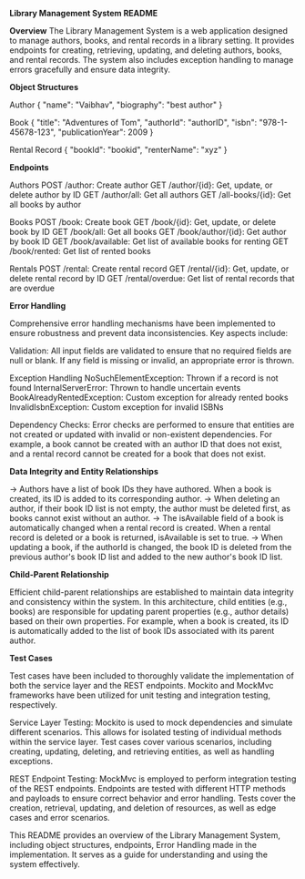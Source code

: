 
**Library Management System README**

**Overview**
The Library Management System is a web application designed to manage authors, books, and rental records in a library setting. It provides endpoints for creating, retrieving, updating, and deleting authors, books, and rental records. The system also includes exception handling to manage errors gracefully and ensure data integrity.

**Object Structures**

Author
{
    "name": "Vaibhav",
    "biography": "best author"
}

Book
{
    "title": "Adventures of Tom",
    "authorId": "authorID",
    "isbn": "978-1-45678-123",
    "publicationYear": 2009
}

Rental Record
{
    "bookId": "bookid",
    "renterName": "xyz"
}

**Endpoints**

Authors
POST /author: Create author
GET /author/{id}: Get, update, or delete author by ID
GET /author/all: Get all authors
GET /all-books/{id}: Get all books by author

Books
POST /book: Create book
GET /book/{id}: Get, update, or delete book by ID
GET /book/all: Get all books
GET /book/author/{id}: Get author by book ID
GET /book/available: Get list of available books for renting
GET /book/rented: Get list of rented books

Rentals
POST /rental: Create rental record
GET /rental/{id}: Get, update, or delete rental record by ID
GET /rental/overdue: Get list of rental records that are overdue

**Error Handling**

Comprehensive error handling mechanisms have been implemented to ensure robustness and prevent data inconsistencies. Key aspects include:

Validation: All input fields are validated to ensure that no required fields are null or blank. If any field is missing or invalid, an appropriate error is thrown.

Exception Handling
NoSuchElementException: Thrown if a record is not found
InternalServerError: Thrown to handle uncertain events
BookAlreadyRentedException: Custom exception for already rented books
InvalidIsbnException: Custom exception for invalid ISBNs

Dependency Checks: Error checks are performed to ensure that entities are not created or updated with invalid or non-existent dependencies. For example, a book cannot be created with an author ID that does not exist, and a rental record cannot be created for a book that does not exist.

**Data Integrity and Entity Relationships**

-> Authors have a list of book IDs they have authored. When a book is created, its ID is added to its corresponding author.
-> When deleting an author, if their book ID list is not empty, the author must be deleted first, as books cannot exist without an author.
-> The isAvailable field of a book is automatically changed when a rental record is created. When a rental record is deleted or a book is returned, isAvailable is set to true.
-> When updating a book, if the authorId is changed, the book ID is deleted from the previous author's book ID list and added to the new author's book ID list.

**Child-Parent Relationship**

Efficient child-parent relationships are established to maintain data integrity and consistency within the system. In this architecture, child entities (e.g., books) are responsible for updating parent properties (e.g., author details) based on their own properties. For example, when a book is created, its ID is automatically added to the list of book IDs associated with its parent author.

**Test Cases**

Test cases have been included to thoroughly validate the implementation of both the service layer and the REST endpoints. Mockito and MockMvc frameworks have been utilized for unit testing and integration testing, respectively.

Service Layer Testing: Mockito is used to mock dependencies and simulate different scenarios. This allows for isolated testing of individual methods within the service layer. Test cases cover various scenarios, including creating, updating, deleting, and retrieving entities, as well as handling exceptions.

REST Endpoint Testing: MockMvc is employed to perform integration testing of the REST endpoints. Endpoints are tested with different HTTP methods and payloads to ensure correct behavior and error handling. Tests cover the creation, retrieval, updating, and deletion of resources, as well as edge cases and error scenarios.

This README provides an overview of the Library Management System, including object structures, endpoints, Error Handling made in the implementation. It serves as a guide for understanding and using the system effectively.
